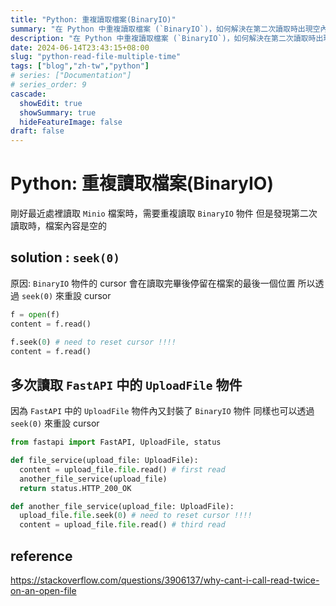 ```yaml
---
title: "Python: 重複讀取檔案(BinaryIO)"
summary: "在 Python 中重複讀取檔案 (`BinaryIO`)，如何解決在第二次讀取時出現空內容的問題。"
description: "在 Python 中重複讀取檔案 (`BinaryIO`)，如何解決在第二次讀取時出現空內容的問題。"
date: 2024-06-14T23:43:15+08:00
slug: "python-read-file-multiple-time"
tags: ["blog","zh-tw","python"]
# series: ["Documentation"]
# series_order: 9
cascade:
  showEdit: true
  showSummary: true
  hideFeatureImage: false
draft: false
---
```


# Python: 重複讀取檔案(BinaryIO)

剛好最近處裡讀取 `Minio` 檔案時，需要重複讀取 `BinaryIO` 物件
但是發現第二次讀取時，檔案內容是空的


## solution : `seek(0)`

原因: `BinaryIO` 物件的 cursor 會在讀取完畢後停留在檔案的最後一個位置
所以透過 `seek(0)` 來重設 cursor

```python
f = open(f)
content = f.read()

f.seek(0) # need to reset cursor !!!!
content = f.read()
```

## 多次讀取 `FastAPI` 中的 `UploadFile` 物件

因為 `FastAPI` 中的 `UploadFile` 物件內又封裝了 `BinaryIO` 物件
同樣也可以透過 `seek(0)` 來重設 cursor

```python
from fastapi import FastAPI, UploadFile, status

def file_service(upload_file: UploadFile):
  content = upload_file.file.read() # first read
  another_file_service(upload_file)
  return status.HTTP_200_OK

def another_file_service(upload_file: UploadFile):
  upload_file.file.seek(0) # need to reset cursor !!!!
  content = upload_file.file.read() # third read
```

## reference

https://stackoverflow.com/questions/3906137/why-cant-i-call-read-twice-on-an-open-file